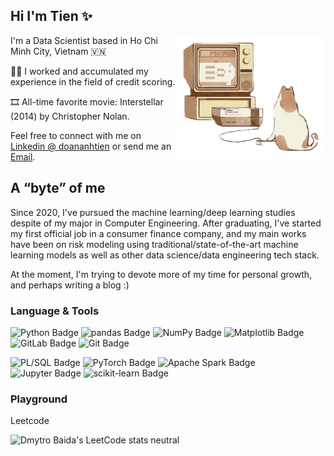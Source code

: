 ## **Hi I'm Tien ✨**

<img align="right" width="240" src="cat.png">

I'm a Data Scientist based in Ho Chi Minh City, Vietnam 🇻🇳

🧑‍💻 I worked and accumulated my experience in the field of credit scoring.

🎞️ All-time favorite movie: Interstellar (2014) by Christopher Nolan.

Feel free to connect with me on [Linkedin @ doananhtien](https://www.linkedin.com/in/doananhtien/) or send me an [Email](mailto:d.atien228@gmail.com).

## A “byte” of me

Since 2020, I've pursued the machine learning/deep learning studies despite of my major in Computer Engineering. After graduating, I've started my first official job in a consumer finance company, and my main works have been on risk modeling using traditional/state-of-the-art machine learning models as well as other data science/data engineering tech stack.

At the moment, I'm trying to devote more of my time for personal growth, and perhaps writing a blog :)

### Language & Tools

![Python Badge](https://img.shields.io/badge/Python-3748a9?logo=python&logoColor=fff&style=for-the-badge)
![pandas Badge](https://img.shields.io/badge/pandas-4033b0?logo=pandas&logoColor=fff&style=for-the-badge)
![NumPy Badge](https://img.shields.io/badge/NumPy-602eb8?logo=numpy&logoColor=fff&style=for-the-badge)
![Matplotlib Badge](https://img.shields.io/badge/Matplotlib-862abf?logo=plotly&logoColor=fff&style=for-the-badge)
![GitLab Badge](https://img.shields.io/badge/GitLab-b225c7?style=for-the-badge&logo=gitlab&logoColor=white)
![Git Badge](https://img.shields.io/badge/Git-ce20b7?logo=git&logoColor=fff&style=for-the-badge)

![PL/SQL Badge](https://img.shields.io/badge/Oracle%20SQL-de165d?style=for-the-badge&logo=oracle&logoColor=white)
![PyTorch Badge](https://img.shields.io/badge/PyTorch-e61126?logo=pytorch&logoColor=fff&style=for-the-badge)
![Apache Spark Badge](https://img.shields.io/badge/PySpark-ee2e0b?logo=apachespark&logoColor=fff&style=for-the-badge)
![Jupyter Badge](https://img.shields.io/badge/Jupyter-f76906?logo=jupyter&logoColor=fff&style=for-the-badge)
![scikit-learn Badge](https://img.shields.io/badge/scikit--learn-ffaa00?logo=scikitlearn&logoColor=fff&style=for-the-badge)

### Playground

Leetcode


![Dmytro Baida's LeetCode stats neutral](https://leetcode-badge-sage.vercel.app/badge/anhtien228?theme=neutral)
